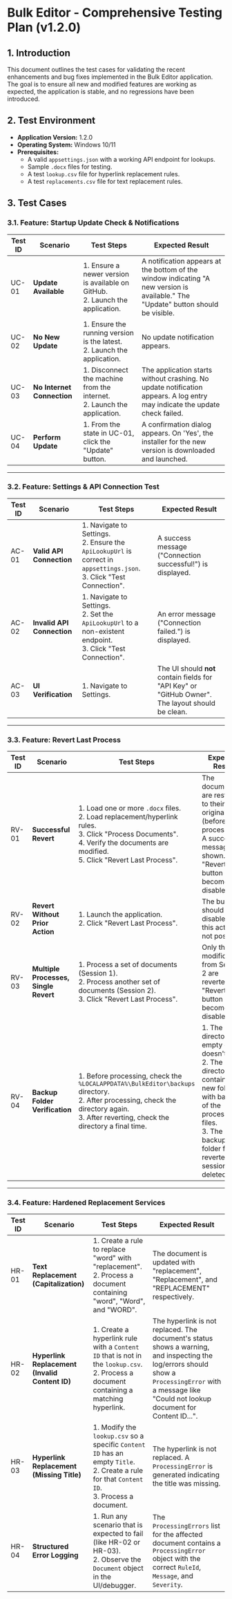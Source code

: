 # Bulk Editor - Comprehensive Testing Plan (v1.2.0)

## 1. Introduction

This document outlines the test cases for validating the recent enhancements and bug fixes implemented in the Bulk Editor application. The goal is to ensure all new and modified features are working as expected, the application is stable, and no regressions have been introduced.

## 2. Test Environment

- **Application Version:** 1.2.0
- **Operating System:** Windows 10/11
- **Prerequisites:**
  - A valid `appsettings.json` with a working API endpoint for lookups.
  - Sample `.docx` files for testing.
  - A test `lookup.csv` file for hyperlink replacement rules.
  - A test `replacements.csv` file for text replacement rules.

## 3. Test Cases

### 3.1. Feature: Startup Update Check & Notifications

| Test ID | Scenario                   | Test Steps                                                                        | Expected Result                                                                                                                    |
| ------- | -------------------------- | --------------------------------------------------------------------------------- | ---------------------------------------------------------------------------------------------------------------------------------- |
| UC-01   | **Update Available**       | 1. Ensure a newer version is available on GitHub. <br> 2. Launch the application. | A notification appears at the bottom of the window indicating "A new version is available." The "Update" button should be visible. |
| UC-02   | **No New Update**          | 1. Ensure the running version is the latest. <br> 2. Launch the application.      | No update notification appears.                                                                                                    |
| UC-03   | **No Internet Connection** | 1. Disconnect the machine from the internet. <br> 2. Launch the application.      | The application starts without crashing. No update notification appears. A log entry may indicate the update check failed.         |
| UC-04   | **Perform Update**         | 1. From the state in UC-01, click the "Update" button.                            | A confirmation dialog appears. On 'Yes', the installer for the new version is downloaded and launched.                             |

---

### 3.2. Feature: Settings & API Connection Test

| Test ID | Scenario                   | Test Steps                                                                                                                    | Expected Result                                                                                   |
| ------- | -------------------------- | ----------------------------------------------------------------------------------------------------------------------------- | ------------------------------------------------------------------------------------------------- |
| AC-01   | **Valid API Connection**   | 1. Navigate to Settings. <br> 2. Ensure the `ApiLookupUrl` is correct in `appsettings.json`. <br> 3. Click "Test Connection". | A success message ("Connection successful!") is displayed.                                        |
| AC-02   | **Invalid API Connection** | 1. Navigate to Settings. <br> 2. Set the `ApiLookupUrl` to a non-existent endpoint. <br> 3. Click "Test Connection".          | An error message ("Connection failed.") is displayed.                                             |
| AC-03   | **UI Verification**        | 1. Navigate to Settings.                                                                                                      | The UI should **not** contain fields for "API Key" or "GitHub Owner". The layout should be clean. |

---

### 3.3. Feature: Revert Last Process

| Test ID | Scenario                              | Test Steps                                                                                                                                                                                      | Expected Result                                                                                                                                                                             |
| ------- | ------------------------------------- | ----------------------------------------------------------------------------------------------------------------------------------------------------------------------------------------------- | ------------------------------------------------------------------------------------------------------------------------------------------------------------------------------------------- |
| RV-01   | **Successful Revert**                 | 1. Load one or more `.docx` files. <br> 2. Load replacement/hyperlink rules. <br> 3. Click "Process Documents". <br> 4. Verify the documents are modified. <br> 5. Click "Revert Last Process". | The documents are restored to their original state (before processing). A success message is shown. The "Revert" button becomes disabled.                                                   |
| RV-02   | **Revert Without Prior Action**       | 1. Launch the application. <br> 2. Click "Revert Last Process".                                                                                                                                 | The button should be disabled, so this action is not possible.                                                                                                                              |
| RV-03   | **Multiple Processes, Single Revert** | 1. Process a set of documents (Session 1). <br> 2. Process another set of documents (Session 2). <br> 3. Click "Revert Last Process".                                                           | Only the modifications from Session 2 are reverted. The "Revert" button becomes disabled.                                                                                                   |
| RV-04   | **Backup Folder Verification**        | 1. Before processing, check the `%LOCALAPPDATA%\BulkEditor\backups` directory. <br> 2. After processing, check the directory again. <br> 3. After reverting, check the directory a final time.  | 1. The directory is empty or doesn't exist. <br> 2. The directory contains a new folder with backups of the processed files. <br> 3. The backup folder for the reverted session is deleted. |

---

### 3.4. Feature: Hardened Replacement Services

| Test ID | Scenario                                       | Test Steps                                                                                                                                           | Expected Result                                                                                                                                                                                        |
| ------- | ---------------------------------------------- | ---------------------------------------------------------------------------------------------------------------------------------------------------- | ------------------------------------------------------------------------------------------------------------------------------------------------------------------------------------------------------ |
| HR-01   | **Text Replacement (Capitalization)**          | 1. Create a rule to replace "word" with "replacement". <br> 2. Process a document containing "word", "Word", and "WORD".                             | The document is updated with "replacement", "Replacement", and "REPLACEMENT" respectively.                                                                                                             |
| HR-02   | **Hyperlink Replacement (Invalid Content ID)** | 1. Create a hyperlink rule with a `Content ID` that is not in the `lookup.csv`. <br> 2. Process a document containing a matching hyperlink.          | The hyperlink is not replaced. The document's status shows a warning, and inspecting the log/errors should show a `ProcessingError` with a message like "Could not lookup document for Content ID...". |
| HR-03   | **Hyperlink Replacement (Missing Title)**      | 1. Modify the `lookup.csv` so a specific `Content ID` has an empty `Title`. <br> 2. Create a rule for that `Content ID`. <br> 3. Process a document. | The hyperlink is not replaced. A `ProcessingError` is generated indicating the title was missing.                                                                                                      |
| HR-04   | **Structured Error Logging**                   | 1. Run any scenario that is expected to fail (like HR-02 or HR-03). <br> 2. Observe the `Document` object in the UI/debugger.                        | The `ProcessingErrors` list for the affected document contains a `ProcessingError` object with the correct `RuleId`, `Message`, and `Severity`.                                                        |
